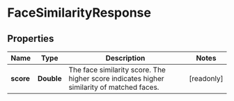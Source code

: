 

# FaceSimilarityResponse


## Properties

| Name | Type | Description | Notes |
|------------ | ------------- | ------------- | -------------|
|**score** | **Double** | The face similarity score. The higher score indicates higher similarity of matched faces. |  [readonly] |



